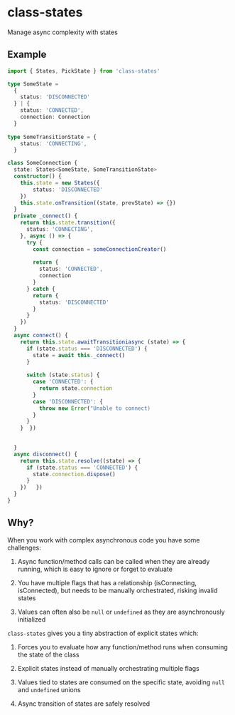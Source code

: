 # class-states
Manage async complexity with states

## Example

```ts
import { States, PickState } from 'class-states'

type SomeState =
  {
    status: 'DISCONNECTED'    
  } | {
    status: 'CONNECTED',
    connection: Connection
  }
  
type SomeTransitionState = {
    status: 'CONNECTING',
  }

class SomeConnection {
  state: States<SomeState, SomeTransitionState>
  constructor() {
    this.state = new States({
        status: 'DISCONNECTED'
    })
    this.state.onTransition((state, prevState) => {})
  }
  private _connect() {
    return this.state.transition({
      status: 'CONNECTING',
    }, async () => {
      try {
        const connection = someConnectionCreator()
        
        return {
          status: 'CONNECTED',
          connection
        }
      } catch {
        return {
          status: 'DISCONNECTED'
        }
      }
    })
  }
  async connect() {
    return this.state.awaitTransitioniasync (state) => {
      if (state.status === 'DISCONNECTED') {
        state = await this._connect()
      }
      
      switch (state.status) {
        case 'CONNECTED': {
          return state.connection
        }
        case 'DISCONNECTED': {
          throw new Error("Unable to connect)
        }
      }
    }  })
    

  }
  async disconnect() {
    return this.state.resolve((state) => {
      if (state.status === 'CONNECTED') {
        state.connection.dispose()
      }
    })   })
  }
}
```

## Why?
When you work with complex asynchronous code you have some challenges:

1. Async function/method calls can be called when they are already running, which is easy to ignore or forget to evaluate

2. You have multiple flags that has a relationship (isConnecting, isConnected), but needs to be manually orchestrated, risking invalid states

3. Values can often also be `null` or `undefined` as they are asynchronously initialized

`class-states` gives you a tiny abstraction of explicit states which:

1. Forces you to evaluate how any function/method runs when consuming the state of the class

2. Explicit states instead of manually orchestrating multiple flags

3. Values tied to states are consumed on the specific state, avoiding `null` and `undefined` unions

4. Async transition of states are safely resolved